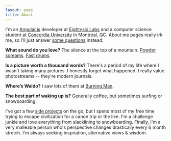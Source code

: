 ```yaml
---
layout: page
title: About
---
```


I'm an [Angular.js](https://angularjs.org/) developer at [Eightysix Labs](http://eightysixlabs.com) and a computer science student at [Concordia University](http://www.concordia.ca/) in Montreal, QC.  About me pages really irk me, so I'll just answer [some questions](http://www.humorthatworks.com/how-to/50-questions-to-get-to-know-someone/) instead:

__What sound do you love?__ The silence at the top of a mountain.  [Powder screams](https://www.youtube.com/watch?v=RUuVhiXe33Q#t=0m37s).  [Fast drums](https://www.youtube.com/watch?v=M3f8VUZ5xAU#t=0m05s).

__Is a picture worth a thousand words?__ There's a period of my life where I wasn't taking many pictures.  I honestly forget what happened.  I really value photostreams -- they're modern journals.

__Where’s Waldo?__ I saw lots of them at [Burning Man](https://www.google.ca/search?q=waldo+burning+man&es_sm=91&source=lnms&tbm=isch&sa=X&ei=uVJ9U5evAZaoyAS9kIHACQ&ved=0CAgQ_AUoAQ&biw=1280&bih=610).

__The best part of waking up is?__ Generally coffee, but sometimes surfing or snowboarding.


I've got a few [side projects](/projects) on the go, but I spend most of my free time trying to escape civilization for a canoe trip or the like.  I'm a challenge junkie and love everything from slacklining to snowboarding.  Finally, I'm a very malleable person who's perspective changes drastically every 6 month stretch.  I'm always seeking inspiration, alternative views & wisdom.  